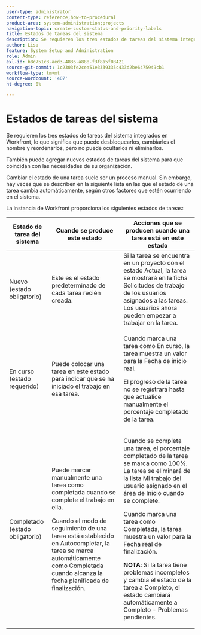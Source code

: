 ```yaml
---
user-type: administrator
content-type: reference;how-to-procedural
product-area: system-administration;projects
navigation-topic: create-custom-status-and-priority-labels
title: Estados de tareas del sistema
description: Se requieren los tres estados de tareas del sistema integrados en Workfront, lo que significa que puede desbloquearlos, cambiarles el nombre y reordenarlos, pero no puede ocultarlos ni eliminarlos. También puede agregar nuevos estados de tareas del sistema para que coincidan con las necesidades de su organización. Cambiar el estado de una tarea suele ser un proceso manual, pero a veces el estado de una tarea cambia automáticamente, según otros factores que estén ocurriendo en el sistema.
author: Lisa
feature: System Setup and Administration
role: Admin
exl-id: b8c751c3-aed3-4836-a888-f3f8a5f08421
source-git-commit: 1c2303fe2cea51e3339335c433d2be6475949cb1
workflow-type: tm+mt
source-wordcount: '407'
ht-degree: 0%

---
```


# Estados de tareas del sistema

Se requieren los tres estados de tareas del sistema integrados en Workfront, lo que significa que puede desbloquearlos, cambiarles el nombre y reordenarlos, pero no puede ocultarlos ni eliminarlos.

También puede agregar nuevos estados de tareas del sistema para que coincidan con las necesidades de su organización.

Cambiar el estado de una tarea suele ser un proceso manual. Sin embargo, hay veces que se describen en la siguiente lista en las que el estado de una tarea cambia automáticamente, según otros factores que estén ocurriendo en el sistema.

La instancia de Workfront proporciona los siguientes estados de tareas:

<table style="table-layout:auto"> 
 <col> 
 <col> 
 <col> 
 <thead> 
  <tr> 
   <th>Estado de tarea del sistema</th> 
   <th>Cuando se produce este estado</th> 
   <th>Acciones que se producen cuando una tarea está en este estado</th> 
  </tr> 
 </thead> 
 <tbody> 
  <tr> 
   <td>Nuevo (estado obligatorio)</td> 
   <td>Este es el estado predeterminado de cada tarea recién creada.</td> 
   <td>Si la tarea se encuentra en un proyecto con el estado Actual, la tarea se mostrará en la ficha Solicitudes de trabajo de los usuarios asignados a las tareas. Los usuarios ahora pueden empezar a trabajar en la tarea.</td> 
  </tr> 
  <tr> 
   <td>En curso (estado requerido)</td> 
   <td>Puede colocar una tarea en este estado para indicar que se ha iniciado el trabajo en esa tarea.</td> 
   <td> <p>Cuando marca una tarea como En curso, la tarea muestra un valor para la Fecha de inicio real.</p> <p>El progreso de la tarea no se registrará hasta que actualice manualmente el porcentaje completado de la tarea.</p> </td> 
  </tr> 
  <tr> 
   <td>Completado (estado obligatorio)</td> 
   <td> <p>Puede marcar manualmente una tarea como completada cuando se complete el trabajo en ella.</p> <p>Cuando el modo de seguimiento de una tarea está establecido en Autocompletar, la tarea se marca automáticamente como Completada cuando alcanza la fecha planificada de finalización.</p> </td> 
   <td> <p>Cuando se completa una tarea, el porcentaje completado de la tarea se marca como 100%. La tarea se eliminará de la lista Mi trabajo del usuario asignado en el área de Inicio cuando se complete.</p> <p>Cuando marca una tarea como Completada, la tarea muestra un valor para la Fecha real de finalización.</p> <p><b>NOTA</b>: Si la tarea tiene problemas incompletos y cambia el estado de la tarea a Completo, el estado cambiará automáticamente a Completo - Problemas pendientes.</p> </td> 
  </tr> 
 </tbody> 
</table>
